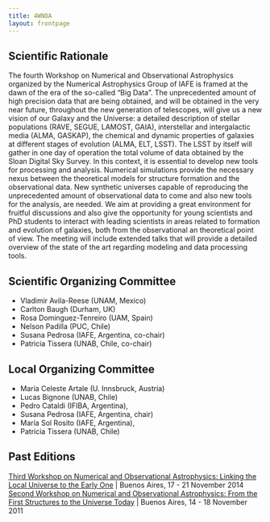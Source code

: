 ```yaml
---
title: 4WNOA
layout: frontpage
---
```


## Scientific Rationale 

The fourth Workshop on Numerical and Observational Astrophysics organized by the Numerical
Astrophysics Group of IAFE is framed at the dawn of the era of the so-called “Big Data”. The
unprecedented amount of high precision data that are being obtained, and will be obtained in the
very near future, throughout the new generation of telescopes, will give us a new vision of our
Galaxy and the Universe: a detailed description of stellar populations (RAVE, SEGUE, LAMOST,
GAIA), interstellar and intergalactic media (ALMA, GASKAP), the chemical and dynamic properties of
galaxies at different stages of evolution (ALMA, ELT, LSST). The LSST by itself will gather in one
day of operation the total volume of data obtained by the Sloan Digital Sky Survey. In this context,
it is essential to develop new tools for processing and analysis. Numerical simulations provide the
necessary nexus between the theoretical models for structure formation and the observational data.
New synthetic universes capable of reproducing the unprecedented amount of observational data to
come and also new tools for the analysis, are needed. We aim at providing a great environment for
fruitful discussions and also give the opportunity for young scientists and PhD students to interact
with leading scientists in areas related to formation and evolution of galaxies, both from the
observational an theoretical point of view. The meeting will include extended talks that will
provide a detailed overview of the state of the art regarding modeling and data processing tools.

## Scientific Organizing Committee

- Vladimir Avila-Reese (UNAM, Mexico)
- Carlton Baugh (Durham, UK)
- Rosa Dominguez-Tenreiro (UAM, Spain)
- Nelson Padilla (PUC, Chile)
- Susana Pedrosa (IAFE, Argentina, co-chair)
- Patricia Tissera (UNAB, Chile, co-chair)

## Local Organizing Committee

- María Celeste Artale (U. Innsbruck, Austria)
- Lucas Bignone (UNAB, Chile)
- Pedro Cataldi (IFIBA, Argentina),
- Susana Pedrosa (IAFE, Argentina, chair)
- María Sol Rosito (IAFE, Argentina),
- Patricia Tissera (UNAB, Chile)

## Past Editions

[Third Workshop on Numerical and Observational Astrophysics: Linking the Local Universe to the Early One](http://www.iafe.uba.ar/AstroNum/html/workshop2014/index.html) | Buenos Aires, 17 - 21 November 2014
[Second Workshop on Numerical and Observational Astrophysics: From the First Structures to the Universe Today](http://www.iafe.uba.ar/AstroNum/html/workshop2011/w2011.html) | Buenos Aires, 14 - 18 November 2011
